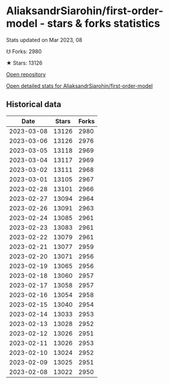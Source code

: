 # AliaksandrSiarohin/first-order-model - stars & forks statistics

Stats updated on Mar 2023, 08

☋ Forks: 2980

★ Stars: 13126

[Open repository](https://github.com/AliaksandrSiarohin/first-order-model)

[Open detailed stats for AliaksandrSiarohin/first-order-model](https://reviewgithub.com/rep/AliaksandrSiarohin/first-order-model)

## Historical data
| Date | Stars | Forks |
|------|-------|-------|
| 2023-03-08 | 13126 | 2980 | 
| 2023-03-06 | 13126 | 2976 | 
| 2023-03-05 | 13118 | 2969 | 
| 2023-03-04 | 13117 | 2969 | 
| 2023-03-02 | 13111 | 2968 | 
| 2023-03-01 | 13105 | 2967 | 
| 2023-02-28 | 13101 | 2966 | 
| 2023-02-27 | 13094 | 2964 | 
| 2023-02-26 | 13091 | 2963 | 
| 2023-02-24 | 13085 | 2961 | 
| 2023-02-23 | 13083 | 2961 | 
| 2023-02-22 | 13079 | 2961 | 
| 2023-02-21 | 13077 | 2959 | 
| 2023-02-20 | 13071 | 2956 | 
| 2023-02-19 | 13065 | 2956 | 
| 2023-02-18 | 13060 | 2957 | 
| 2023-02-17 | 13058 | 2957 | 
| 2023-02-16 | 13054 | 2958 | 
| 2023-02-15 | 13040 | 2954 | 
| 2023-02-14 | 13033 | 2953 | 
| 2023-02-13 | 13028 | 2952 | 
| 2023-02-12 | 13026 | 2951 | 
| 2023-02-11 | 13026 | 2953 | 
| 2023-02-10 | 13024 | 2952 | 
| 2023-02-09 | 13025 | 2951 | 
| 2023-02-08 | 13022 | 2950 | 

